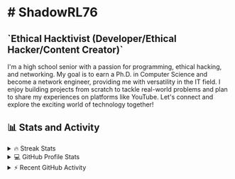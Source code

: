 <!DOCTYPE html>
<html lang="en">
<head>
  <meta charset="UTF-8">
  <meta name="viewport" content="width=device-width, initial-scale=1.0">
  <title>ShadowRL76's GitHub Profile</title>
  <style>
    /* Your CSS styles here */
  </style>
</head>
<body>
  <h1># ShadowRL76</h1>
  <h2>`Ethical Hacktivist (Developer/Ethical Hacker/Content Creator)`</h2>
  
  <!-- Your bio and description -->
  <p>
    I'm a high school senior with a passion for programming, ethical hacking, and networking. My goal is to earn a Ph.D. in Computer Science and become a network engineer, providing me with versatility in the IT field. I enjoy building projects from scratch to tackle real-world problems and plan to share my experiences on platforms like YouTube. Let's connect and explore the exciting world of technology together!
  </p>

  <!-- Stats and Activity section -->
  <h2>📊 Stats and Activity</h2>

  <!-- Streak Stats -->
  <details>
    <summary>🔥 Streak Stats</summary>
    <p>
      ShadowRL76's GitHub streak:
      <br>
      🔥 Get your streak stats at <a href="https://git.io/streak-stats">git.io/streak-stats</a>
    </p>
  </details>

  <!-- GitHub Profile Stats -->
  <details>
    <summary>💻 GitHub Profile Stats</summary>
    <p>
      Here are ShadowRL76's GitHub stats and top languages:
      <br>
      <!-- You can replace the following placeholders with your actual stats -->
      <img src="https://github-readme-stats.vercel.app/api?username=ShadowRL76&show_icons=true&theme=radical" alt="ShadowRL76's GitHub Stats">
      <br>
      <img src="https://github-readme-stats.vercel.app/api/top-langs/?username=ShadowRL76&layout=compact&theme=radical" alt="ShadowRL76's Top Languages">
    </p>
  </details>

  <!-- Recent GitHub Activity -->
  <details>
    <summary>⚡ Recent GitHub Activity</summary>
    <ul>
      <!-- Replace these placeholders with your recent GitHub activity -->
      <li>[Replace with your recent GitHub activity]</li>
      <li>[Replace with your recent GitHub activity]</li>
      <li>[Replace with your recent GitHub activity]</li>
      <li>[Replace with your recent GitHub activity]</li>
      <li>[Replace with your recent GitHub activity]</li>
    </ul>
  </details>
</body>
</html>
